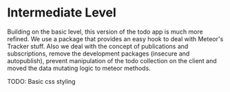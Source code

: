 # Intermediate Level

Building on the basic level, this version of the todo app is much more refined. We use a package that provides an easy hook to deal with
Meteor's Tracker stuff. Also we deal with the concept of publications and subscriptions, remove the development packages (insecure and autopublish),
prevent manipulation of the todo collection on the client and moved the data mutating logic to meteor methods.

TODO: Basic css styling